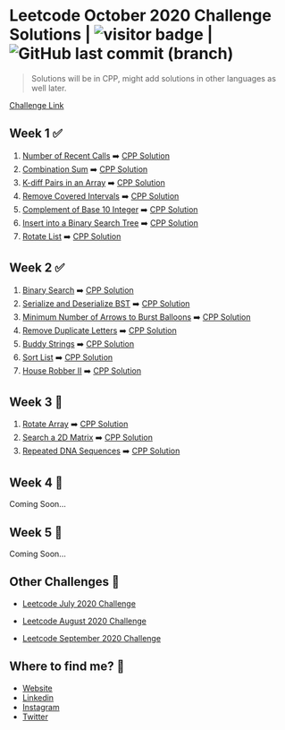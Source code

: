 # Leetcode October 2020 Challenge Solutions | <img src="https://visitor-badge.laobi.icu/badge?page_id=akashrajpurohit.leetcode-october-2020" alt="visitor badge"/> | ![GitHub last commit (branch)](https://img.shields.io/github/last-commit/AkashRajpurohit/leetcode-october-2020-challenge/master)

> Solutions will be in CPP, might add solutions in other languages as well later.

[Challenge Link](https://leetcode.com/explore/challenge/card/october-leetcoding-challenge/)

## Week 1 ✅

1. [Number of Recent Calls](https://leetcode.com/explore/challenge/card/october-leetcoding-challenge/559/week-1-october-1st-october-7th/3480/) ➡️ [CPP Solution](Week1/RecentCounter.cpp)
2. [Combination Sum](https://leetcode.com/explore/challenge/card/october-leetcoding-challenge/559/week-1-october-1st-october-7th/3481/) ➡️ [CPP Solution](Week1/combinationSum.cpp)
3. [K-diff Pairs in an Array](https://leetcode.com/explore/challenge/card/october-leetcoding-challenge/559/week-1-october-1st-october-7th/3482/) ➡️ [CPP Solution](Week1/findPairs.cpp)
4. [Remove Covered Intervals](https://leetcode.com/explore/challenge/card/october-leetcoding-challenge/559/week-1-october-1st-october-7th/3483/) ➡️ [CPP Solution](Week1/removeCoveredIntervals.cpp)
5. [Complement of Base 10 Integer](https://leetcode.com/explore/challenge/card/october-leetcoding-challenge/559/week-1-october-1st-october-7th/3484/) ➡️ [CPP Solution](Week1/bitwiseComplement.cpp)
6. [Insert into a Binary Search Tree](https://leetcode.com/explore/challenge/card/october-leetcoding-challenge/559/week-1-october-1st-october-7th/3485/) ➡️ [CPP Solution](Week1/insertIntoBST.cpp)
7. [Rotate List](https://leetcode.com/explore/challenge/card/october-leetcoding-challenge/559/week-1-october-1st-october-7th/3486/) ➡️ [CPP Solution](Week1/rotateRight.cpp)

## Week 2 ✅

1. [Binary Search](https://leetcode.com/explore/challenge/card/october-leetcoding-challenge/560/week-2-october-8th-october-14th/3488/) ➡️ [CPP Solution](Week2/search.cpp)
2. [Serialize and Deserialize BST](https://leetcode.com/explore/challenge/card/october-leetcoding-challenge/560/week-2-october-8th-october-14th/3489/) ➡️ [CPP Solution](Week2/Codec.cpp)
3. [Minimum Number of Arrows to Burst Balloons](https://leetcode.com/explore/challenge/card/october-leetcoding-challenge/560/week-2-october-8th-october-14th/3490/) ➡️ [CPP Solution](Week2/findMinArrowShots.cpp)
4. [Remove Duplicate Letters](https://leetcode.com/explore/challenge/card/october-leetcoding-challenge/560/week-2-october-8th-october-14th/3491/) ➡️ [CPP Solution](Week2/removeDuplicateLetters.cpp)
5. [Buddy Strings](https://leetcode.com/explore/challenge/card/october-leetcoding-challenge/560/week-2-october-8th-october-14th/3492/) ➡️ [CPP Solution](Week2/buddyStrings.cpp)
6. [Sort List](https://leetcode.com/explore/challenge/card/october-leetcoding-challenge/560/week-2-october-8th-october-14th/3493/) ➡️ [CPP Solution](Week2/sortList.cpp)
7. [House Robber II](https://leetcode.com/explore/challenge/card/october-leetcoding-challenge/560/week-2-october-8th-october-14th/3494/) ➡️ [CPP Solution](Week2/rob.cpp)

## Week 3 🚧

1. [Rotate Array](https://leetcode.com/explore/challenge/card/october-leetcoding-challenge/561/week-3-october-15th-october-21st/3496/) ➡️ [CPP Solution](Week3/rotate.cpp)
2. [Search a 2D Matrix](https://leetcode.com/explore/challenge/card/october-leetcoding-challenge/561/week-3-october-15th-october-21st/3497/) ➡️ [CPP Solution](Week3/searchMatrix.cpp)
3. [Repeated DNA Sequences](https://leetcode.com/explore/challenge/card/october-leetcoding-challenge/561/week-3-october-15th-october-21st/3498/) ➡️ [CPP Solution](Week3/findRepeatedDnaSequences.cpp)

## Week 4 🚧

Coming Soon...

## Week 5 🚧

Coming Soon...

## Other Challenges 💪

- [Leetcode July 2020 Challenge](https://github.com/AkashRajpurohit/leetcode-july-2020-challenge)

- [Leetcode August 2020 Challenge](https://github.com/AkashRajpurohit/leetcode-august-2020-challenge)

- [Leetcode September 2020 Challenge](https://github.com/AkashRajpurohit/leetcode-september-2020-challenge)

## Where to find me? 🌟

- [Website](https://akashrajpurohit.cf/)
- [Linkedin](https://www.linkedin.com/in/AkashRajpurohit)
- [Instagram](https://www.instagram.com/akashwho.codes)
- [Twitter](https://www.twitter.com/AkashWhoCodes)
